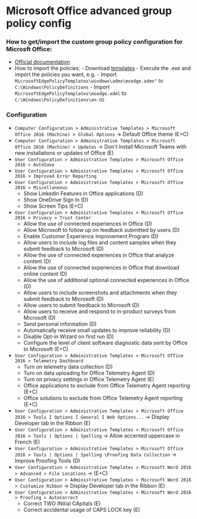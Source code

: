 # Microsoft Office advanced group policy config

### How to get/import the custom group policy configuration for Microsft Office:
- [Official documentation](https://learn.microsoft.com/en-us/deployoffice/oct/oct-2016-help-overview)
- How to import the policies:
		- Download [templates](https://www.microsoft.com/en-us/download/details.aspx)
		- Execute the .exe and import the policies you want, e.g.
		- Import `MicrosoftEdgePolicyTemplates\windows\admx\msedge.admx"` to `C:\Windows\PolicyDefinitions`
		- Import `MicrosoftEdgePolicyTemplates\msedge.adml` to `C:\Windows\PolicyDefinitions\en-US`

### Configuration
- `Computer Configuration > Administrative Templates > Microsoft Office 2016 (Machine) > Global Options` → Default Office theme (E+C)
- `Computer Configuration > Administrative Templates > Microsoft Office 2016 (Machine) > Updates` → Don't install Microsoft Teams with new installations or updates of Office (E)		
- `User Configuration > Administrative Templates > Microsoft Office 2016 > AutoSave`
- `User Configuration > Administrative Templates > Microsoft Office 2016 > Improved Error Reporting`
- `User Configuration > Administrative Templates > Microsoft Office 2016 > Miscellaneous`
	- Show LinkedIn Features in Office applications (D)
	- Show OneDrive Sign In (D)
	- Show Screen Tips (E+C)
- `User Configuration > Administrative Templates > Microsoft Office 2016 > Privacy > Trust Center`
	- Allow the use of connected experiences in Office (D)
	- Allow Microsoft to follow up on feedback submitted by users (D)
	- Enable Customer Experience Improvement Program (D)
	- Allow users to include log files and content samples when they submit feedback to Microsoft (D)
	- Allow the use of connected experiences in Office that analyze content (D)
	- Allow the use of connected experiences in Office that download online content (D)
	- Allow the use of additional optional connected experiences in Office (D)
	- Allow users to include screenshots and attachments when they submit feedback to Microsoft (D)
	- Allow users to submit feedback to Microsoft (D)
	- Allow users to receive and respond to in-product surveys from Microsoft (D)
	- Send personal information (D)
	- Automatically receive small updates to improve reliability (D)
	- Disable Opt-in Wizard on first run (D)
	- Configure the level of client software diagnostic data sent by Office to Microsoft (E+C)
- `User Configuration > Administrative Templates > Microsoft Office 2016 > Telemetry Dashboard`
	- Turn on telemetry data collection (D)
	- Turn on data uploading for Office Telemetry Agent (D)
	- Turn on privacy settings in Office Telemetry Agent (E)
	- Office applications to exclude from Office Telemetry Agent reporting (E+C)
	- Office solutions to exclude from Office Telemetry Agent reporting (E+C)
- `User Configuration > Administrative Templates > Microsoft Office 2016 > Tools I Options I General I Web Options...` → Display Developer tab in the Ribbon (E)
- `User Configuration > Administrative Templates > Microsoft Office 2016 > Tools | Options | Spelling` → Allow accented uppercase in French (E)
- `User Configuration > Administrative Templates > Microsoft Office 2016 > Tools | Options | Spelling \Proofing Data Collection` → Improve Proofing Tools (D)
- `User Configuration > Administrative Templates > Microsoft Word 2016 > Advanced > File Locations` → (E+C)
- `User Configuration > Administrative Templates > Microsoft Word 2016 > Customize Ribbon` → Display Developer tab in the Ribbon (E)
- `User Configuration > Administrative Templates > Microsoft Word 2016 > Proofing > AutoCorrect`
	- Correct TWO INitial CApitals (E)
	- Correct accidental usage of CAPS LOCK key (E)
